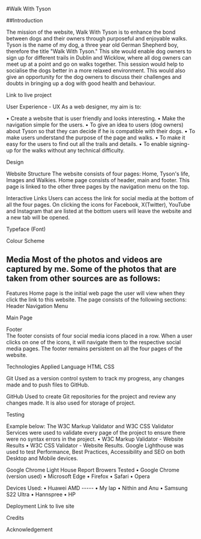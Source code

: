 #Walk With Tyson

##Introduction

The mission of the website, Walk With Tyson is to enhance the bond between dogs and their owners through purposeful and enjoyable walks. Tyson is the name of my dog, a three year old German Shepherd boy, therefore the title "Walk With Tyson." This site would enable dog owners to sign up for different trails in Dublin and Wicklow, where all dog owners can meet up at a point and go on walks together. This session would help to socialise the dogs better in a more relaxed environment. This would also give an opportunity for the dog owners to discuss their challenges and doubts in bringing up a dog with good health and behaviour. 

Link to live project

User Experience - UX
As a web designer, my aim is to:

•	Create a website that is user friendly and looks interesting.
•	Make the navigation simple for the users.
•	To give an idea to users (dog owners) about Tyson so that they can decide if he is compatible with their dogs. 
•	To make users understand the purpose of the page and walks.
•	To make it easy for the users to find out all the trails and details.
•	To enable signing- up for the walks without any technical difficulty. 

Design

Website Structure
The website consists of four pages: Home, Tyson's life, Images and Walkies.  Home page consists of header, main and footer. This page is linked to the other three pages by the navigation menu on the top. 

Interactive Links
Users can access the link for social media at the bottom of all the four pages. On clicking the icons for Facebook, X(Twitter), YouTube and Instagram that are listed at the bottom users will leave the website and a new tab will be opened.

Typeface (Font)


Colour Scheme 


Media 
Most of the photos and videos are captured by me. Some of the photos that are taken from other sources are as follows:
---------------------------------------------------------------------------


Features 
Home page is the initial web page the user will view when they click the link to this website. The page consists of the following sections:
Header
Navigation Menu


Main Page

Footer	
The footer consists of four social media icons placed in a row. When a user clicks on one of the icons, it will navigate them to the respective social media pages. The footer remains persistent on all the four pages of the website.

Technologies Applied
Language
HTML
CSS

Git 
Used as a version control system to track my progress, any changes made and to push files to GitHub.

GitHub
Used to create Git repositories for the project and review any changes made. It is also used for storage of project.

Testing

Example below:
The W3C Markup Validator and W3C CSS Validator Services were used to validate every page of the project to ensure there were no syntax errors in the project.
•	W3C Markup Validator - Website Results
•	W3C CSS Validator - Website Results.
Google Lighthouse was used to test Performance, Best Practices, Accessibility and SEO on both Desktop and Mobile devices.

Google Chrome Light House Report
Browers Tested
•	Google Chrome (version used)
•	Microsoft Edge
•	Firefox
•	Safari 
•	Opera

Devices Used:
•	Huawei AMD -----
•	My lap
•	Nithin and Anu
•	Samsung S22 Ultra
•	Hannspree
•	HP

Deployment
Link to live site

Credits

Acknowledgement 
 

